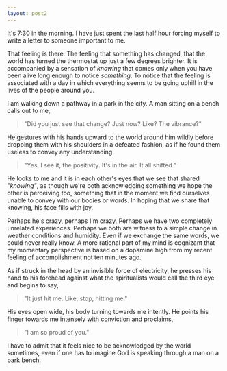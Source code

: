 ```yaml
---
layout: post2
---
```


It's 7:30 in the morning. I have just spent the last half
hour forcing myself to write a letter to someone important to me.

That feeling is there. The feeling that something has changed,
that the world has turned the thermostat up just a few degrees
brighter. It is accompanied by a sensation of _knowing_ that comes only when you have been alive long enough to notice _something_. To notice that the feeling is associated with a day in which everything seems to be going uphill in the lives of the people around you.

I am walking down a pathway in a park in the city.
A man sitting on a bench calls out to me,

> "Did you just see that change? Just now? Like? The vibrance?"

He gestures with his hands upward to the world around him wildly before dropping them with his shoulders in a defeated fashion, as if he found them useless to convey any understanding.

> "Yes, I see it, the positivity. It's in the air. It all shifted."

He looks to me and it is in each other's eyes that we see that shared _"knowing"_, as though we're both acknowledging something we hope the other is perceiving too, something that in the moment we find ourselves unable to convey with our bodies or words. In hoping that we share that knowing, his face fills with joy.

Perhaps he's crazy, perhaps I'm crazy. Perhaps we have two completely unrelated experiences. Perhaps we both are witness to a simple change in weather conditions and humidity. Even if we exchange the same words, we could never really know. A more rational part of my mind is cognizant that my momentary perspective is based on a dopamine high from my recent feeling of accomplishment not ten minutes ago.

As if struck in the head by an invisible force of electricity, he presses his hand to his forehead against what the spiritualists would call the third eye  and begins to say,

> "It just hit me. Like, stop, hitting me."

His eyes open wide, his body turning towards me intently. He points his finger
towards me intensely with conviction and proclaims,

> "I am so proud of you."

I have to admit that it feels nice to be acknowledged by the world sometimes, even if one has to imagine God is speaking through a man on a park bench.
